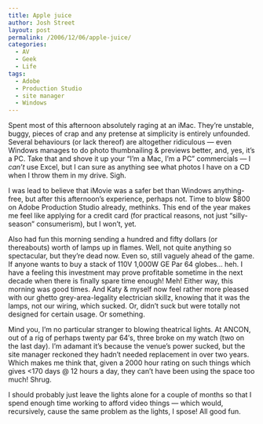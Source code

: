 ```yaml
---
title: Apple juice
author: Josh Street
layout: post
permalink: /2006/12/06/apple-juice/
categories:
  - AV
  - Geek
  - Life
tags:
  - Adobe
  - Production Studio
  - site manager
  - Windows
---
```

Spent most of this afternoon absolutely raging at an iMac. They&#8217;re unstable, buggy, pieces of crap and any pretense at simplicity is entirely unfounded. Several behaviours (or lack thereof) are altogether ridiculous &#8212; even Windows manages to do photo thumbnailing & previews better, and, yes, it&#8217;s a PC. Take that and shove it up your &#8220;I&#8217;m a Mac, I&#8217;m a PC&#8221; commercials &#8212; I *can&#8217;t* use Excel, but I can sure as anything see what photos I have on a CD when I throw them in my drive. Sigh.

I was lead to believe that iMovie was a safer bet than Windows anything-free, but after this afternoon&#8217;s experience, perhaps not. Time to blow $800 on Adobe Production Studio already, methinks. This end of the year makes me feel like applying for a credit card (for practical reasons, not just &#8220;silly-season&#8221; consumerism), but I won&#8217;t, yet.

Also had fun this morning sending a hundred and fifty dollars (or thereabouts) worth of lamps up in flames. Well, not quite anything so spectacular, but they&#8217;re dead now. Even so, still vaguely ahead of the game. If anyone wants to buy a stack of 110V 1,000W GE Par 64 globes&#8230; heh. I have a feeling this investment may prove profitable sometime in the next decade when there is finally spare time enough! Meh! Either way, this morning was good times. And Katy & myself now feel rather more pleased with our ghetto grey-area-legality electrician skillz, knowing that it was the lamps, not our wiring, which sucked. Or, didn&#8217;t suck but were totally not designed for certain usage. Or something.

Mind you, I&#8217;m no particular stranger to blowing theatrical lights. At ANCON, out of a rig of perhaps twenty par 64&#8242;s, three broke on my watch (two on the last day). I&#8217;m adamant it&#8217;s because the venue&#8217;s power sucked, but the site manager reckoned they hadn&#8217;t needed replacement in over two years. Which makes me think that, given a 2000 hour rating on such things which gives &lt;170 days @ 12 hours a day, they can&#8217;t have been using the space too much! Shrug.

I should probably just leave the lights alone for a couple of months so that I spend enough time working to afford video things &#8212; which would, recursively, cause the same problem as the lights, I spose! All good fun.